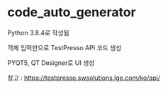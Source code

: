 # code_auto_generator
Python 3.8.4로 작성됨

객체 입력만으로 TestPresso API 코드 생성

PYQT5, QT Designer로 UI 생성

참고 : https://testpresso.swsolutions.lge.com/ko/api/
